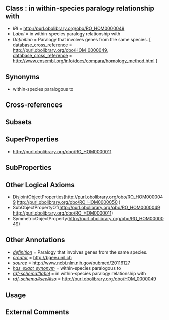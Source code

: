 
## Class : in within-species paralogy relationship with

 * *IRI* = http://purl.obolibrary.org/obo/RO_HOM0000049
 * *Label* = in within-species paralogy relationship with
 * *Definition* = Paralogy that involves genes from the same species. [ [database_cross_reference](../../ef/oboInOwl#hasDbXref.md) = http://purl.obolibrary.org/obo/HOM_0000049, [database_cross_reference](../../ef/oboInOwl#hasDbXref.md) = http://www.ensembl.org/info/docs/compara/homology_method.html ]

## Synonyms

 * within-species paralogous to

## Cross-references


## Subsets


## SuperProperties

 * <http://purl.obolibrary.org/obo/RO_HOM0000011>

## SubProperties


## Other Logical Axioms

 * DisjointObjectProperties(<http://purl.obolibrary.org/obo/RO_HOM0000049> <http://purl.obolibrary.org/obo/RO_HOM0000050> )
 * SubObjectPropertyOf(<http://purl.obolibrary.org/obo/RO_HOM0000049> <http://purl.obolibrary.org/obo/RO_HOM0000011>)
 * SymmetricObjectProperty(<http://purl.obolibrary.org/obo/RO_HOM0000049>)

## Other Annotations

 * *[definition](../../IAO/15/IAO_0000115.md)* = Paralogy that involves genes from the same species.
 * *[creator](../../or/creator.md)* = http://bgee.unil.ch
 * *[source](../../ce/source.md)* = http://www.ncbi.nlm.nih.gov/pubmed/20116127
 * *[has_exact_synonym](../../ym/oboInOwl#hasExactSynonym.md)* = within-species paralogous to
 * *[rdf-schema#label](../../el/rdf-schema#label.md)* = in within-species paralogy relationship with
 * *[rdf-schema#seeAlso](../../so/rdf-schema#seeAlso.md)* = http://purl.obolibrary.org/obo/HOM_0000049

## Usage


## External Comments


